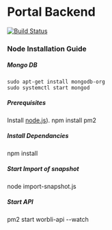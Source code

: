 # Portal Backend

[![Build Status](https://travis-ci.org/worbli/portalBackEnd.svg?branch=master)](https://travis-ci.org/worbli/portalBackEnd)

### Node Installation Guide

##### Mongo DB

``` 
sudo apt-get install mongodb-org
sudo systemctl start mongod
```

##### Prerequisites

  Install [node.js](https://nodejs.org)).
  npm install pm2

##### Install Dependancies

  npm install

##### Start Import of snapshot

  node import-snapshot.js

##### Start API

  pm2 start worbli-api --watch



